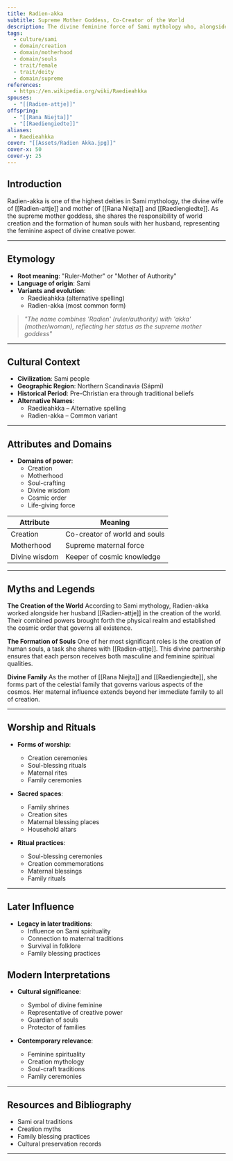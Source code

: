 ```yaml
---
title: Radien-akka
subtitle: Supreme Mother Goddess, Co-Creator of the World
description: The divine feminine force of Sami mythology who, alongside Radien-attje, shaped the world and human souls, embodying the creative power of the cosmos
tags:
  - culture/sami
  - domain/creation
  - domain/motherhood
  - domain/souls
  - trait/female
  - trait/deity
  - domain/supreme
references:
  - https://en.wikipedia.org/wiki/Raedieahkka
spouses:
  - "[[Radien-attje]]"
offspring:
  - "[[Rana Niejta]]"
  - "[[Raediengiedte]]"
aliases:
  - Raedieahkka
cover: "[[Assets/Radien Akka.jpg]]"
cover-x: 50
cover-y: 25
---
```

##  Introduction
Radien-akka is one of the highest deities in Sami mythology, the divine wife of [[Radien-attje]] and mother of [[Rana Niejta]] and [[Raediengiedte]]. As the supreme mother goddess, she shares the responsibility of world creation and the formation of human souls with her husband, representing the feminine aspect of divine creative power.

---

## Etymology

- **Root meaning**: "Ruler-Mother" or "Mother of Authority"
- **Language of origin**: Sami
- **Variants and evolution**: 
  - Raedieahkka (alternative spelling)
  - Radien-akka (most common form)

> _"The name combines 'Radien' (ruler/authority) with 'akka' (mother/woman), reflecting her status as the supreme mother goddess"_

---

##  Cultural Context

- **Civilization**: Sami people
- **Geographic Region**: Northern Scandinavia (Sápmi)
- **Historical Period**: Pre-Christian era through traditional beliefs
- **Alternative Names**:
  - Raedieahkka – Alternative spelling
  - Radien-akka – Common variant

---

## Attributes and Domains

- **Domains of power**: 
  - Creation
  - Motherhood
  - Soul-crafting
  - Divine wisdom
  - Cosmic order
  - Life-giving force

| Attribute       | Meaning                        |
|----------------|---------------------------------|
| Creation       | Co-creator of world and souls   |
| Motherhood     | Supreme maternal force          |
| Divine wisdom  | Keeper of cosmic knowledge      |

---

## Myths and Legends

**The Creation of the World**
According to Sami mythology, Radien-akka worked alongside her husband [[Radien-attje]] in the creation of the world. Their combined powers brought forth the physical realm and established the cosmic order that governs all existence.

**The Formation of Souls**
One of her most significant roles is the creation of human souls, a task she shares with [[Radien-attje]]. This divine partnership ensures that each person receives both masculine and feminine spiritual qualities.

**Divine Family**
As the mother of [[Rana Niejta]] and [[Raediengiedte]], she forms part of the celestial family that governs various aspects of the cosmos. Her maternal influence extends beyond her immediate family to all of creation.

---

## Worship and Rituals

- **Forms of worship**: 
  - Creation ceremonies
  - Soul-blessing rituals
  - Maternal rites
  - Family ceremonies

- **Sacred spaces**: 
  - Family shrines
  - Creation sites
  - Maternal blessing places
  - Household altars

- **Ritual practices**:
  - Soul-blessing ceremonies
  - Creation commemorations
  - Maternal blessings
  - Family rituals

---

## Later Influence

- **Legacy in later traditions**:
  - Influence on Sami spirituality
  - Connection to maternal traditions
  - Survival in folklore
  - Family blessing practices

## Modern Interpretations

- **Cultural significance**: 
  - Symbol of divine feminine
  - Representative of creative power
  - Guardian of souls
  - Protector of families

- **Contemporary relevance**:
  - Feminine spirituality
  - Creation mythology
  - Soul-craft traditions
  - Family ceremonies

---

## Resources and Bibliography

- Sami oral traditions
- Creation myths
- Family blessing practices
- Cultural preservation records

---